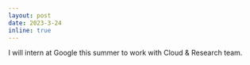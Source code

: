 ```yaml
---
layout: post
date: 2023-3-24
inline: true
---
```


I will intern at Google this summer to work with Cloud & Research team.
